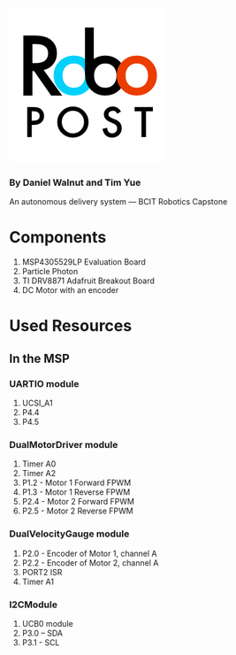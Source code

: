 ﻿![RoboPostLogo](logo.png)
### By Daniel Walnut and Tim Yue
An autonomous delivery system — BCIT Robotics Capstone

# Components

1. MSP4305529LP Evaluation Board
2. Particle Photon
3. TI DRV8871 Adafruit Breakout Board
4. DC Motor with an encoder

# Used Resources

## In the MSP

### UARTIO module

1. UCSI_A1
2. P4.4
3. P4.5

### DualMotorDriver module

1. Timer A0
1. Timer A2
2. P1.2 - Motor 1 Forward FPWM
3. P1.3 - Motor 1 Reverse FPWM
4. P2.4 - Motor 2 Forward FPWM
5. P2.5 - Motor 2 Reverse FPWM

### DualVelocityGauge module

1. P2.0 - Encoder of Motor 1, channel A
2. P2.2 - Encoder of Motor 2, channel A
3. PORT2 ISR
4. Timer A1

### I2CModule

1. UCB0 module
2. P3.0 – SDA
3. P3.1 - SCL